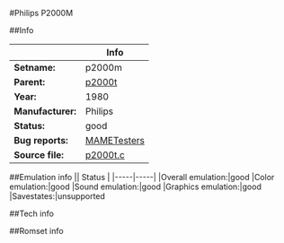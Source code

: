 #Philips P2000M

##Info

||Info|
|-----|-----|
|**Setname:**|p2000m
|**Parent:**|[p2000t](p2000t.md)
|**Year:**|1980
|**Manufacturer:**|Philips
|**Status:**|good
|**Bug reports:**|[MAMETesters](http://mametesters.org/view_all_set.php?type=1&temporary=y&search=p2000t.c)
|**Source file:**|[p2000t.c](https://github.com/mamedev/mame/blob/master/src/mess/drivers/p2000t.c)

##Emulation info
|| Status |
|-----|-----|
|Overall emulation:|good
|Color emulation:|good
|Sound emulation:|good
|Graphics emulation:|good
|Savestates:|unsupported

##Tech info

##Romset info

<!--- START OF EDITED COMMENT DO NOT TOUCH TEXT ABOVE-->

